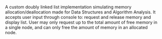 A custom doubly linked list implementation simulating memory allocation/deallocation made for Data Structures and Algorithm Analysis. It accepts user input through console to: request and release memory and display list. User may only request up to the total amount of free memory in a single node, and can only free the amount of memory in an allocated node.
